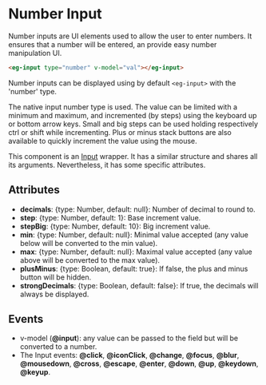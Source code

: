# Number Input

Number inputs are UI elements used to allow the user to enter numbers. It ensures that a number will be entered, an provide easy number manipulation UI.

```html
<eg-input type="number" v-model="val"></eg-input>
```

Number inputs can be displayed using by default `<eg-input>` with the 'number' type.

The native input number type is used. The value can be limited with a minimum and maximum, and incremented (by steps) using the keyboard up or bottom arrow keys. Small and big steps can be used holding respectively ctrl or shift while incrementing. Plus or minus stack buttons are also available to quickly increment the value using the mouse.

This component is an [Input](https://github.com/misurida/eg-elements/blob/master/doc/EgInput.md) wrapper. It has a similar structure and shares all its arguments. Nevertheless, it has some specific attributes.

## Attributes

- **decimals**: {type: Number, default: null}: Number of decimal to round to.
- **step**: {type: Number, default: 1}: Base increment value.
- **stepBig**: {type: Number, default: 10}: Big increment value.
- **min**: {type: Number, default: null}: Minimal value accepted (any value below will be converted to the min value).
- **max**: {type: Number, default: null}: Maximal value accepted (any value above will be converted to the max value).
- **plusMinus**: {type: Boolean, default: true}: If false, the plus and minus button will be hidden.
- **strongDecimals**: {type: Boolean, default: false}: If true, the decimals will always be displayed.

## Events

- v-model (**@input**): any value can be passed to the field but will be converted to a number.
- The Input events: **@click**, **@iconClick**, **@change**, **@focus**, **@blur**, **@mousedown**, **@cross**, **@escape**, **@enter**, **@down**, **@up**, **@keydown**, **@keyup**.